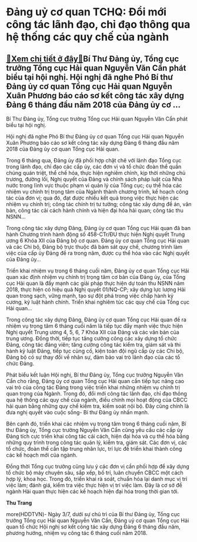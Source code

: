 Đảng uỷ cơ quan TCHQ: Đổi mới công tác lãnh đạo, chỉ đạo thông qua hệ thống các quy chế của ngành
=================================================================================================

[:gift:Xem chi tiết ở đây:gift:](https://hddtvn.com/dang-uy-co-quan-tchq-doi-moi-cong-tac-lanh-dao-chi-dao-thong-qua-he-thong-cac-quy-che-cua-nganh/)Bí Thư Đảng ủy, Tổng cục trưởng Tổng cục Hải quan Nguyễn Văn Cẩn phát biểu tại hội nghị. Hội nghị đã nghe Phó Bí thư Đảng ủy cơ quan Tổng cục Hải quan Nguyễn Xuân Phương báo cáo sơ kết công tác xây dựng Đảng 6 tháng đầu năm 2018 của Đảng ủy cơ …
-----------------------------------------------------------------------------------------------------------------------------------------------------------------------------------------------------------------------------------------------------







 






 Bí Thư Đảng ủy, Tổng cục trưởng Tổng cục Hải quan Nguyễn Văn Cẩn phát biểu tại hội nghị. 


Hội nghị đã nghe Phó Bí thư Đảng ủy cơ quan Tổng cục Hải quan Nguyễn Xuân Phương báo cáo sơ kết công tác xây dựng Đảng 6 tháng đầu năm 2018 của Đảng ủy cơ quan Tổng cục Hải quan.


Trong 6 tháng qua, Đảng ủy đã phối hợp chặt chẽ với lãnh đạo Tổng cục trong lãnh đạo, chỉ đạo các cấp ủy, các đơn vị và tổ chức đoàn thể quần chúng quán triệt, thể chế hóa, thực hiện nghiêm chỉnh, kịp thời những chủ trương, đường lối, Nghị quyết của Đảng và chính sách pháp luật của Nhà nước trong lĩnh vực thuộc phạm vi quản lý của Tổng cục; cụ thể hóa các nhiệm vụ chính trị trọng tâm của Ngành thành chương trình, kế hoạch công tác của đơn vị; qua đó, đạt được nhiều kết quả trong việc thực hiện các nhiệm vụ chính trị; công tác chính trị tư tưởng; công tác xây dựng đề án, văn bản, công tác cải cách hành chính và hiện đại hóa hải quan; công tác thu NSNN… 


Trong công tác xây dựng Đảng, Đảng ủy cơ quan Tổng cục Hải quan đã ban hành Chương trình hành động số 458-CTr/ĐU thực hiện Nghị quyết Trung ương 6 Khóa XII của Đảng bộ cơ quan. Đảng ủy cơ quan Tổng cục Hải quan và các Chi bộ, Đảng bộ trực thuộc đã bám sát quy chế, chương trình làm việc của cấp ủy Đảng đề ra trong năm, được cụ thể hóa vào các Nghị quyết của Đảng ủy…


Triển khai nhiệm vụ trong 6 tháng cuối năm, Đảng ủy cơ quan Tổng cục Hải quan xác định nhiệm vụ chính trị trọng tâm cơ bản của Đảng ủy, của Tổng cục Hải quan là đẩy mạnh các giải pháp thực hiện dự toán thu NSNN năm 2018, thực hiện có hiệu quả Nghị quyết 01/NQ-CP; xây dựng lực lượng Hải quan trong sạch, vững mạnh, tạo sự đột phá trong việc chấp hành kỷ cương, kỷ luật hành chính. Triển khai nghiêm túc các quy chế của Tổng cục Hải quan…


Trong công tác xây dựng Đảng, Đảng ủy cơ quan Tổng cục Hải quan đề ra nhiệm vụ trọng tâm 6 tháng cuối năm là tiếp tục đẩy mạnh việc thực hiện Nghị quyết Trung ương 4, 5, 6, 7 Khóa XII của Đảng và các văn bản của trung ương. Đồng thời, tiếp tục tăng cường công các xây dựng tổ chức Đảng, công tác đảng viên; tăng cường công tác kiểm tra, giám sát và thi hành kỷ luật Đảng, tiếp tục củng cố, kiện toàn đội ngũ cấp ủy các Chi bộ, Đảng bộ có sự thay đổi về nhân sự, đảm bảo vai trò lãnh đạo của các tổ chức Đảng.


Phát biểu kết luận Hội nghị, Bí thư Đảng ủy, Tổng cục trưởng Nguyễn Văn Cẩn cho rằng, Đảng ủy cơ quan Tổng cục Hải quan cần tiếp tục nâng cao vai trò của công tác Đảng trong việc triển khai những nhiệm vụ chính trị quan trọng của Ngành. Trong đó, đổi mới công tác lãnh đạo, chỉ đạo thông qua hệ thống các quy chế của ngành, điều chỉnh mọi hoạt động của CBCC hải quan bằng những quy chế kiểm tra, kiểm soát nội bộ. Đây cũng chính là đưa nghị quyết vào cuộc sống- Bí thư Đảng ủy nhấn mạnh.


Bên cạnh đó, triển khai các nhiệm vụ trọng tâm trong 6 tháng cuối năm, Bí thư Đảng ủy, Tổng cục trưởng Nguyễn Văn Cẩn cũng yêu cầu các cấp ủy Đảng tích cực triển khai công tác cải cách, hiện đại hóa và cụ thể hóa bằng những quy trình trong công tác quản lý, kiểm tra, giám sát. Các đơn vị, các tổ chức, đoàn thể cần tập trung nhân lực, trí lực đề triển khai thành công các kế hoạch mới của ngành. 


Đồng thời Tổng cục trưởng cũng lưu ý các đơn vị cần phối hợp để xây dựng tổ chức bộ máy chuyên sâu, sắp xếp, bố trí, luân chuyển CBCC một cách hợp lý, khoa học. Trong đó, triển khai rà soát, chuẩn hóa lại danh mục vị trí việc làm; đánh giá, kiểm tra việc thực hiện vị trí việc làm. Đây là cơ sở để ngành Hải quan thực hiện các kế hoạch hiện đại hóa trong thời gian tới.






**Thu Trang**



more(HDDTVN)- Ngày 3/7, dưới sự chủ trì của Bí thư Đảng ủy, Tổng cục trưởng Tổng cục Hải quan Nguyễn Văn Cẩn, Đảng uỷ cơ quan Tổng cục Hải quan tổ chức Hội nghị sơ kết công tác xây dựng Đảng 6 tháng đầu năm, phương hướng, nhiệm vụ công tác 6 tháng cuối năm 2018.

